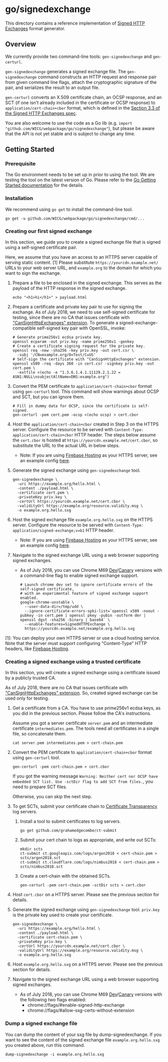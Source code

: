 # go/signedexchange
This directory contains a reference implementation of [Signed HTTP Exchanges](https://wicg.github.io/webpackage/draft-yasskin-http-origin-signed-responses.html) format generator.

## Overview
We currently provide two command-line tools: `gen-signedexchange` and `gen-certurl`.

`gen-signedexchange` generates a signed exchange file. The `gen-signedexchange` command constructs an HTTP request and response pair from given command line flags, attach the cryptographic signature of the pair, and serializes the result to an output file.

`gen-certurl` converts an X.509 certificate chain, an OCSP response, and an SCT (if one isn't already included in the certificate or OCSP response) to `application/cert-chain+cbor` format, which is defined in the [Section 3.3 of the Signed HTTP Exchanges spec](https://wicg.github.io/webpackage/draft-yasskin-http-origin-signed-responses.html#rfc.section.3.3).

You are also welcome to use the code as a Go lib (e.g. `import "github.com/WICG/webpackage/go/signedexchange"`), but please be aware that the API is not yet stable and is subject to change any time.

## Getting Started

### Prerequisite
The Go environment needs to be set up in prior to using the tool. We are testing the tool on the latest version of Go. Please refer to the [Go Getting Started documentation](https://golang.org/doc/install) for the details.

### Installation
We recommend using `go get` to install the command-line tool.

```
go get -u github.com/WICG/webpackage/go/signedexchange/cmd/...
```

### Creating our first signed exchange
In this section, we guide you to create a signed exchange file that is signed using a self-signed certificate pair.

Here, we assume that you have an access to an HTTPS server capable of serving static content. [1] Please substitute `https://yourcdn.example.net/` URLs to your web server URL, and `example.org` to the domain for which you want to sign the exchange.

1. Prepare a file to be enclosed in the signed exchange. This serves as the payload of the HTTP response in the signed exchange.
    ```
    echo "<h1>hi</h1>" > payload.html
    ```

1. Prepare a certificate and private key pair to use for signing the exchange. As of July 2018, we need to use self-signed certificate for testing, since there are no CA that issues certificate with ["CanSignHttpExchanges" extension](https://wicg.github.io/webpackage/draft-yasskin-http-origin-signed-responses.html#cross-origin-cert-req). To generate a signed-exchange-compatible self-signed key pair with OpenSSL, invoke:
    ```
    # Generate prime256v1 ecdsa private key.
    openssl ecparam -out priv.key -name prime256v1 -genkey
    # Create a certificate signing request for the private key.
    openssl req -new -sha256 -key priv.key -out cert.csr \
      -subj '/CN=example.org/O=Test/C=US'
    # Self-sign the certificate with "CanSignHttpExchanges" extension.
    openssl x509 -req -days 360 -in cert.csr -signkey priv.key -out cert.pem \
      -extfile <(echo -e "1.3.6.1.4.1.11129.2.1.22 = ASN1:NULL\nsubjectAltName=DNS:example.org")
    ```

1. Convert the PEM certificate to `application/cert-chain+cbor` format using `gen-certurl` tool. This command will show warnings about OCSP and SCT, but you can ignore them.
    ```
    # Fill in dummy data for OCSP, since the certificate is self-signed.
    gen-certurl -pem cert.pem -ocsp <(echo ocsp) > cert.cbor
    ```

1. Host the `application/cert-chain+cbor` created in Step 3 on the HTTPS server. Configure the resource to be served with `Content-Type: application/cert-chain+cbor` HTTP header. The steps below assume the `cert.cbor` is hosted at `https://yourcdn.example.net/cert.cbor`, so substitute the URL to the actual URL in below steps.
    - Note: If you are using [Firebase Hosting](https://firebase.google.com/docs/hosting/) as your HTTPS server, see an example config [here](https://github.com/WICG/webpackage/blob/master/examples/firebase.json).

1. Generate the signed exchange using `gen-signedexchange` tool.
    ```
    gen-signedexchange \
      -uri https://example.org/hello.html \
      -content ./payload.html \
      -certificate cert.pem \
      -privateKey priv.key \
      -certUrl https://yourcdn.example.net/cert.cbor \
      -validityUrl https://example.org/resource.validity.msg \
      -o example.org.hello.sxg
    ```

1. Host the signed exchange file `example.org.hello.sxg` on the HTTPS server. Configure the resource to be served with `Content-Type: application/signed-exchange;v=b1` HTTP header.
    - Note: If you are using [Firebase Hosting](https://firebase.google.com/docs/hosting/) as your HTTPS server, see an example config [here](https://github.com/WICG/webpackage/blob/master/examples/firebase.json).

1. Navigate to the signed exchange URL using a web browser supporting signed exchanges.
    - As of July 2018, you can use Chrome M69 [Dev](https://www.google.com/chrome/?extra=devchannel)/[Canary](https://www.google.com/chrome/browser/canary.html) versions with a command-line flag to enable signed exchange support.
      ```
      # Launch chrome dev set to ignore certificate errors of the self-signed certificate,
      # with an experimental feature of signed exchange support enabled.
      google-chrome-unstable \
        --user-data-dir=/tmp/udd \
        --ignore-certificate-errors-spki-list=`openssl x509 -noout -pubkey -in cert.pem | openssl pkey -pubin -outform der | openssl dgst -sha256 -binary | base64` \
        --enable-features=SignedHTTPExchange \
        https://yourcdn.example.net/example.org.hello.sxg
      ```

[1]: You can deploy your own HTTPS server or use a cloud hosting service. Note that the server must support configuring "Content-Type" HTTP headers, like [Firebase Hosting](https://firebase.google.com/docs/hosting/).

### Creating a signed exchange using a trusted certificate

In this section, you will create a signed exchange using a certificate issued by a publicly trusted CA.

As of July 2018, there are no CA that issues certificate with ["CanSignHttpExchanges" extension](https://wicg.github.io/webpackage/draft-yasskin-http-origin-signed-responses.html#cross-origin-cert-req). So, created signed exchange can be used only for testing.

1. Get a certificate from a CA. You have to use prime256v1 ecdsa keys, as you did in the previous section. Please follow the CA's instructions.

   Assume you got a server certificate `server.pem` and an intermediate certificate `intermediates.pem`. The tools need all certificates in a single file, so concatenate them.
    ```
    cat server.pem intermediates.pem > cert-chain.pem
    ```

1. Convert the PEM certificate to `application/cert-chain+cbor` format using `gen-certurl` tool.
    ```
    gen-certurl -pem cert-chain.pem > cert.cbor
    ```
    If you got the warning message `Warning: Neither cert nor OCSP have embedded SCT list. Use -sctDir flag to add SCT from files.`, you need to prepare SCT files.

    Otherwise, you can skip the next step.

1. To get SCTs, submit your certificate chain to [Certificate Transparency](http://www.certificate-transparency.org/) log servers.

   1. Install a tool to submit certificates to log servers.
      ```
      go get github.com/grahamedgecombe/ct-submit
      ```
   2. Submit your cert chain to logs as appropriate, and write out SCTs:
      ```
      mkdir scts
      ct-submit ct.googleapis.com/logs/argon2018 < cert-chain.pem > scts/argon2018.sct
      ct-submit ct.cloudflare.com/logs/nimbus2018 < cert-chain.pem > scts/nimbus2018.sct
      ```
   3. Create a cert-chain with the obtained SCTs.
      ```
      gen-certurl -pem cert-chain.pem -sctDir scts > cert.cbor
      ```

1. Host `cert.cbor` on a HTTPS server. Please see the previous section for details.

1. Generate the signed exchange using `gen-signedexchange` tool. `priv.key` is the private key used to create your certificate.
    ```
    gen-signedexchange \
      -uri https://example.org/hello.html \
      -content ./payload.html \
      -certificate cert-chain.pem \
      -privateKey priv.key \
      -certUrl https://yourcdn.example.net/cert.cbor \
      -validityUrl https://example.org/resource.validity.msg \
      -o example.org.hello.sxg
    ```

1. Host `example.org.hello.sxg` on a HTTPS server. Please see the previous section for details.

1. Navigate to the signed exchange URL using a web browser supporting signed exchanges.
    - As of July 2018, you can use Chrome M69 [Dev](https://www.google.com/chrome/?extra=devchannel)/[Canary](https://www.google.com/chrome/browser/canary.html) versions with the following two flags enabled:
      - chrome://flags/#enable-signed-http-exchange
      - chrome://flags/#allow-sxg-certs-without-extension

### Dump a signed exchange file

You can dump the content of your sxg file by dump-signedexchange. If you want to see the content of the signed exchange file `example.org.hello.sxg` you created above, run this command.

```
dump-signedexchange -i example.org.hello.sxg
```
